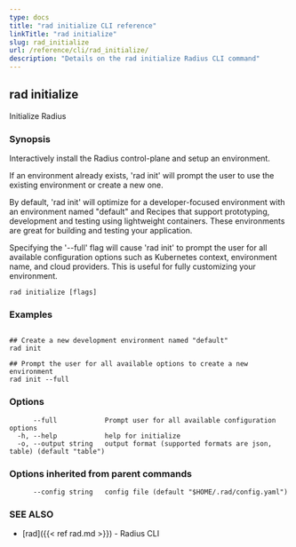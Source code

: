 ```yaml
---
type: docs
title: "rad initialize CLI reference"
linkTitle: "rad initialize"
slug: rad_initialize
url: /reference/cli/rad_initialize/
description: "Details on the rad initialize Radius CLI command"
---
```

## rad initialize

Initialize Radius

### Synopsis


Interactively install the Radius control-plane and setup an environment.

If an environment already exists, 'rad init' will prompt the user to use the existing environment or create a new one.

By default, 'rad init' will optimize for a developer-focused environment with an environment named "default" and Recipes that support prototyping, development and testing using lightweight containers. These environments are great for building and testing your application.

Specifying the '--full' flag will cause 'rad init' to prompt the user for all available configuration options such as Kubernetes context, environment name, and cloud providers. This is useful for fully customizing your environment.


```
rad initialize [flags]
```

### Examples

```

## Create a new development environment named "default"
rad init

## Prompt the user for all available options to create a new environment
rad init --full

```

### Options

```
      --full            Prompt user for all available configuration options
  -h, --help            help for initialize
  -o, --output string   output format (supported formats are json, table) (default "table")
```

### Options inherited from parent commands

```
      --config string   config file (default "$HOME/.rad/config.yaml")
```

### SEE ALSO

* [rad]({{< ref rad.md >}})	 - Radius CLI

